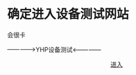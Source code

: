 # 确定进入设备测试网站
会很卡

—————>YHP设备测试<—————
<center>
                            <div id="header"></div>
                            <div id="main">
                                <div class="demo">
                                    <div id="player3" class="aplayer">
                                        <pre class="aplayer-lrc-content"><a href="https://cznull.github.io/vsbm">进入</a></pre>
